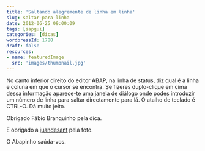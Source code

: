 ```yaml
---
title: 'Saltando alegremente de linha em linha'
slug: saltar-para-linha
date: 2012-06-25 09:00:09
tags: [sapgui]
categories: [dicas]
wordpressId: 1788
draft: false
resources:
- name: featuredImage
  src: 'images/thumbnail.jpg'
---
```

No canto inferior direito do editor ABAP, na linha de status, diz qual é a linha e coluna em que o cursor se encontra. Se fizeres duplo-clique em cima dessa informação aparece-te uma janela de diálogo onde podes introduzir um número de linha para saltar directamente para lá. O atalho de teclado é CTRL-O. Dá muito jeito.

Obrigado Fábio Branquinho pela dica.

E obrigado a [juandesant][1] pela foto.

O Abapinho saúda-vos.

   [1]: https://www.flickr.com/photos/juandesant/211777432/
